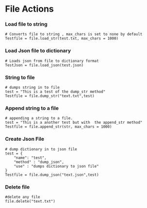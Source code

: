 # File Actions

### Load file to string 
```jac 
# Converts file to string , max_chars is set to none by default
Testfile = file.load_str(test.txt, max_chars = 1000)
```
### Load Json file to dictionary
```jac 
# Loads json from file to dictionary format
TestJson = file.load_json(test.json)
```
### String to file 
```jac 
# dumps string in to file
test = "This is a test of the dump_str method"
Testfile = file.dump_str("text.txt",test)
```
### Append string to a file
```jac 
# appending a string to a file.
test = "This is a another test but with  the append_str method"
Testfile = file.append_str(str, max_chars = 1000)
```

### Create Json File
```jac 
# dump dictionary in to json file
test = {
    "name": "test",
    "method" : "dump_json",
    "use" : "dumps dictionary to json file"
}
Testfile = file.dump_json("text.json",test)
```
### Delete file 
```jac
#delete any file 
file.delete("text.txt")
```